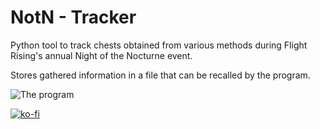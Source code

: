 # NotN - Tracker
Python tool to track chests obtained from various methods during Flight Rising's annual Night of the Nocturne event.

Stores gathered information in a file that can be recalled by the program.

![The program](https://i.imgur.com/aWdEtCg.png)

[![ko-fi](https://ko-fi.com/img/githubbutton_sm.svg)](https://ko-fi.com/I2I65IWZG)